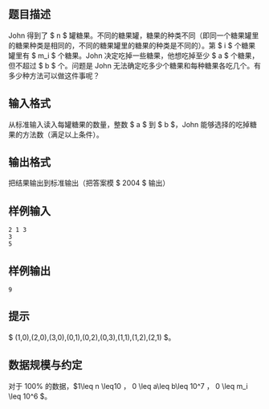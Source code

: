 ## 题目描述

John 得到了 $ n $ 罐糖果。不同的糖果罐，糖果的种类不同（即同一个糖果罐里的糖果种类是相同的，不同的糖果罐里的糖果的种类是不同的）。第 $ i $ 个糖果罐里有  $ m_i $ 个糖果。John 决定吃掉一些糖果，他想吃掉至少 $ a $ 个糖果，但不超过 $ b $ 个。问题是 John  无法确定吃多少个糖果和每种糖果各吃几个。有多少种方法可以做这件事呢？

## 输入格式

从标准输入读入每罐糖果的数量，整数 $ a $ 到 $ b $，John 能够选择的吃掉糖果的方法数（满足以上条件）。

## 输出格式

把结果输出到标准输出（把答案模 $ 2004 $ 输出）

## 样例输入

```
2 1 3
3
5
```

## 样例输出

```
9
```

## 提示

$ (1,0),(2,0),(3,0),(0,1),(0,2),(0,3),(1,1),(1,2),(2,1) $。

## 数据规模与约定

对于 $100\%$ 的数据，$1\leq n \leq10 $，$ 0 \leq a\leq b\leq 10^7 $，$ 0 \leq m_i \leq 10^6 $。

